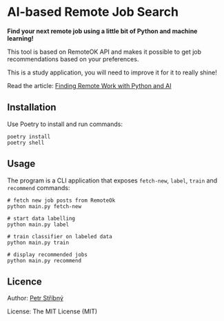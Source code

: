 # AI-based Remote Job Search

**Find your next remote job using a little bit of Python and machine learning!**

This tool is based on RemoteOK API and makes it possible to get job recommendations based on your preferences.

This is a study application, you will need to improve it for it to really shine!

Read the article: [Finding Remote Work with Python and AI](https://stribny.name/blog/python-job-search/)

## Installation

Use Poetry to install and run commands:

```
poetry install
poetry shell
```

## Usage

The program is a CLI application that exposes `fetch-new`, `label`, `train` and `recommend` commands:

```
# fetch new job posts from RemoteOk
python main.py fetch-new

# start data labelling
python main.py label

# train classifier on labeled data
python main.py train

# display recommended jobs
python main.py recommend
```

## Licence

Author: [Petr Stříbný](http://stribny.name)

License: The MIT License (MIT)
